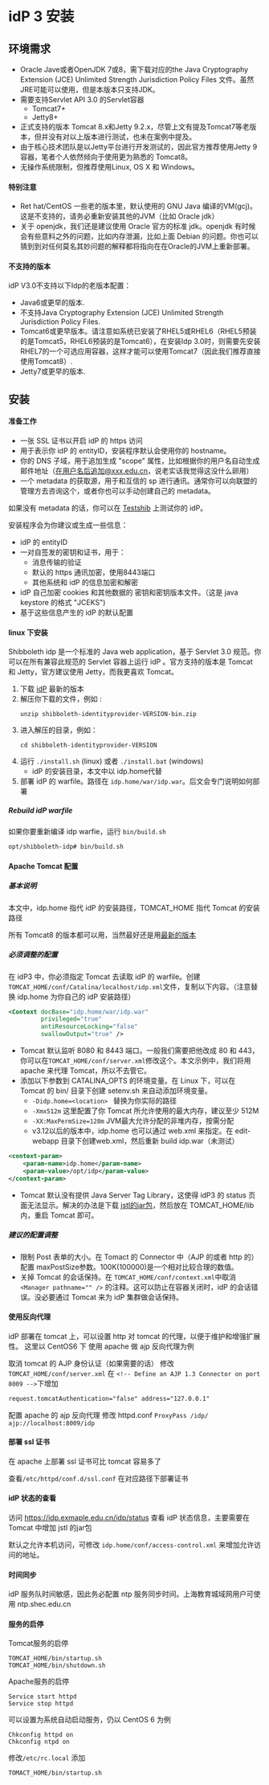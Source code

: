 # idP 3 安装

## 环境需求

- Oracle Jave或者OpenJDK 7或8，需下载对应的the Java Cryptography Extension (JCE) Unlimited Strength Jurisdiction Policy Files 文件。虽然JRE可能可以使用，但是本版本只支持JDK。
- 需要支持Servlet API 3.0 的Servlet容器
	- Tomcat7+
	- Jetty8+
- 正式支持的版本 Tomcat 8.x和Jetty 9.2.x，尽管上文有提及Tomcat7等老版本，但并没有对以上版本进行测试，也未在案例中提及。
- 由于核心技术团队是以Jetty平台进行开发测试的，因此官方推荐使用Jetty 9 容器，笔者个人依然倾向于使用更为熟悉的 Tomcat8。
- 无操作系统限制，但推荐使用Linux, OS X 和 Windows。

#### 特别注意

- Ret hat/CentOS 一些老的版本里，默认使用的 GNU Java 编译的VM(gcj)。这是不支持的，请务必重新安装其他的JVM（比如 Oracle jdk）
- 关于 openjdk，我们还是建议使用 Oracle 官方的标准 jdk。openjdk 有时候会有些意料之外的问题，比如内存泄漏，比如上面 Debian 的问题。你也可以猜到到对任何莫名其妙问题的解释都将指向在在Oracle的JVM上重新部署。

#### 不支持的版本
idP V3.0不支持以下Idp的老版本配置：

- Java6或更早的版本.
- 不支持Java Cryptography Extension (JCE) Unlimited Strength Jurisdiction Policy Files.
- Tomcat6或更早版本。请注意如系统已安装了RHEL5或RHEL6（RHEL5预装的是Tomcat5，RHEL6预装的是Tomcat6），在安装Idp 3.0时，则需要先安装RHEL7的一个可选应用容器，这样才能可以使用Tomcat7（因此我们推荐直接使用Tomcat8）.
- Jetty7或更早的版本.

## 安装

#### 准备工作
- 一张 SSL 证书以开启 idP 的 https 访问
- 用于表示你 idP 的 entityID，安装程序默认会使用你的 hostname。
- 你的 DNS 子域，用于追加生成 "scope" 属性，比如根据你的用户名自动生成邮件地址（在用户名后追加@xxx.edu.cn，说老实话我觉得这没什么卵用）
- 一个 metadata 的获取源，用于和互信的 sp 进行通讯。通常你可以向联盟的管理方去咨询这个，或者你也可以手动创建自己的 metadata。

如果没有 metadata 的话，你可以在 [Testshib](http://www.testshib.org/) 上测试你的 idP。

安装程序会为你建议或生成一些信息：
- idP 的 entityID
- 一对自签发的密钥和证书，用于：
	- 消息传输的验证
	- 默认的 https 通讯加密，使用8443端口
	- 其他系统和 idP 的信息加密和解密
- idP 自己加密 cookies 和其他数据的 密钥和密钥版本文件。（这是 java keystore 的格式 "JCEKS")
- 基于这些信息产生的 idP 的默认配置

#### linux 下安装

Shibboleth idp 是一个标准的 Java web application，基于 Servlet 3.0 规范。你可以在所有兼容此规范的 Servlet 容器上运行 idP 。官方支持的版本是 Tomcat 和 Jetty，官方建议使用 Jetty，而我更喜欢 Tomcat。

1. 下载 [idP](http://shibboleth.net/downloads/identity-provider/latest) 最新的版本
2. 解压你下载的文件，例如 : 
	```
	unzip shibboleth-identityprovider-VERSION-bin.zip
	```
3. 进入解压的目录，例如：
	```
	cd shibboleth-identityprovider-VERSION
	```
4. 运行 ```./install.sh``` (linux) 或者 ```./install.bat``` (windows)
	- idP 的安装目录，本文中以 idp.home代替
5. 部署 idP 的 warfile。路径在  ```idp.home/war/idp.war```。后文会专门说明如何部署

##### Rebuild idP warfile
如果你要重新编译 idp warfie，运行 ```bin/build.sh``` 
```bash
opt/shibboleth-idp# bin/build.sh
```

#### Apache Tomcat 配置

##### 基本说明
本文中，idp.home 指代 idP 的安装路径，TOMCAT_HOME 指代 Tomcat 的安装路径

所有 Tomcat8 的版本都可以用，当然最好还是用[最新的版本](http://tomcat.apache.org/download-80.cgi)

##### 必须调整的配置

在 idP3 中，你必须指定 Tomcat 去读取 idP 的 warfile。创建 ```TOMCAT_HOME/conf/Catalina/localhost/idp.xml```文件，复制以下内容。（注意替换 idp.home 为你自己的 idP 安装路径）
```xml
<Context docBase="idp.home/war/idp.war"
         privileged="true"
         antiResourceLocking="false"
         swallowOutput="true" />
```
- Tomcat 默认监听 8080 和 8443 端口。一般我们需要把他改成 80 和 443，你可以在```TOMCAT_HOME/conf/server.xml```修改这个。本文示例中，我们将用 apache 来代理 Tomcat，所以不去管它。
- 添加以下参数到 CATALINA_OPTS 的环境变量。在 Linux 下，可以在 Tomcat 的 bin/ 目录下创建 setenv.sh 来自动添加环境变量。
	- ```-Didp.home=<location> ``` <location> 替换为你实际的路径
	-  ```-Xmx512m``` 这里配置了你 Tomcat 所允许使用的最大内存，建议至少 512M
	-  ```-XX:MaxPermSize=128m``` JVM最大允许分配的非堆内存，按需分配
	- v3.12以后的版本中，idp.home 也可以通过 web.xml 来指定。在 edit-webapp 目录下创建web.xml，然后重新 build idp.war（未测试）
```xml		
<context-param>
    <param-name>idp.home</param-name>
    <param-value>/opt/idp</param-value>
</context-param>
```
- Tomcat 默认没有提供 Java Server Tag Library，这使得 idP3 的 status 页面无法显示。解决的办法是下载 [jstl的jar包](https://build.shibboleth.net/nexus/service/local/repositories/thirdparty/content/javax/servlet/jstl/1.2/jstl-1.2.jar)，然后放在 TOMCAT_HOME/lib 内，重启 Tomcat 即可。

##### 建议的配置调整
- 限制 Post 表单的大小。在 Tomact 的 Connector 中（AJP 的或者 http 的）配置 maxPostSize参数。100K(100000)是一个相对比较合理的数值。
- 关掉 Tomcat 的会话保持。在 ```TOMCAT_HOME/conf/context.xml```中取消 ``` <Manager pathname="" /> ``` 的注释。这可以防止在容器关闭时，idP 的会话错误。没必要通过 Tomcat 来为 idP 集群做会话保持。 

#### 使用反向代理

idP 部署在 tomcat 上，可以设置 http 对 tomcat 的代理，以便于维护和增强扩展性。
这里以 CentOS6 下 使用 apache 做 ajp 反向代理为例

取消 tomcat 的 AJP 身份认证（如果需要的话）
修改```TOMCAT_HOME/conf/server.xml```
在 ```<!-- Define an AJP 1.3 Connector on port 8009 -->```下增加
```xml
request.tomcatAuthentication="false" address="127.0.0.1"
```

配置 apache 的 ajp 反向代理
修改 httpd.conf
```ProxyPass /idp/ ajp://localhost:8009/idp```

#### 部署 ssl 证书

在 apache 上部署 ssl 证书可比 tomcat 容易多了

查看```/etc/httpd/conf.d/ssl.conf```
在对应路径下部署证书

#### idP 状态的查看

访问 https://idp.exmaple.edu.cn/idp/status
查看 idP 状态信息，主要需要在 Tomcat 中增加 jstl 的jar包

默认之允许本机访问，可修改 ```idp.home/conf/access-control.xml``` 来增加允许访问的地址。 

#### 时间同步

idP 服务队时间敏感，因此务必配置 ntp 服务同步时间。上海教育城域网用户可使用 ntp.shec.edu.cn

#### 服务的启停

Tomcat服务的启停
```
TOMCAT_HOME/bin/startup.sh
TOMCAT_HOME/bin/shutdown.sh
```
Apache服务的启停
```
Service start httpd
Service stop httpd
```

可以设置为系统自动启动服务，仍以 CentOS 6 为例
```
Chkconfig httpd on
Chkconfig ntpd on
```
修改```/etc/rc.local```
添加
```
TOMACT_HOME/bin/startup.sh
```

